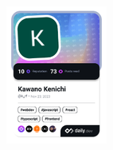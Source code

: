 <a href="https://app.daily.dev/k_rf"><img src="https://github.com/k-rf/k-rf/blob/main/devcard.png" width="200" alt="Kawano Kenichi's Dev Card"/></a>

<!--
**k-rf/k-rf** is a ✨ _special_ ✨ repository because its `README.md` (this file) appears on your GitHub profile.

Here are some ideas to get you started:

- 🔭 I’m currently working on ...
- 🌱 I’m currently learning ...
- 👯 I’m looking to collaborate on ...
- 🤔 I’m looking for help with ...
- 💬 Ask me about ...
- 📫 How to reach me: ...
- 😄 Pronouns: ...
- ⚡ Fun fact: ...
-->
